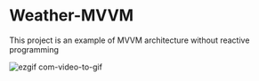 # Weather-MVVM
This project is an example of MVVM architecture without reactive programming

![ezgif com-video-to-gif](https://cloud.githubusercontent.com/assets/6259254/24536759/dc4abffa-1606-11e7-8c08-194a66f65bb5.gif)
